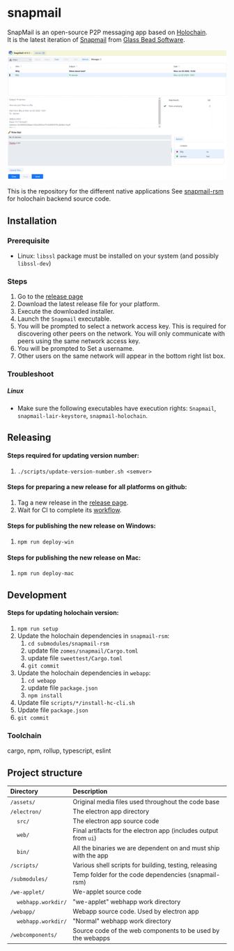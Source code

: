 # snapmail
SnapMail is an open-source P2P messaging app based on [Holochain](https://holochain.org/).  
It is the latest iteration of [Snapmail](http://www.glassbead.com/snapmail/index.shtml) from [Glass Bead Software](http://www.glassbead.com/).


![sshot](https://github.com/glassbeadsoftware/snapmail/blob/master/assets/snapmail-ui.png)

This is the repository for the different native applications 
See [snapmail-rsm](https://github.com/glassbeadsoftware/snapmail-rsm) for holochain backend source code.

## Installation

### Prerequisite 
 - Linux: `libssl` package must be installed on your system (and possibly `libssl-dev`)

### Steps
1. Go to the [release page](https://github.com/glassbeadsoftware/snapmail/releases)
2. Download the latest release file for your platform.
3. Execute the downloaded installer.
4. Launch the `Snapmail` executable.
5. You will be prompted to select a network access key. This is required for discovering other peers on the network. You will only communicate with peers using the same network access key.
6. You will be prompted to Set a username.
7. Other users on the same network will appear in the bottom right list box.

### Troubleshoot

##### Linux
- Make sure the following executables have execution rights: `Snapmail`, `snapmail-lair-keystore`, `snapmail-holochain`.

 
## Releasing

#### Steps required for updating version number:
1. `./scripts/update-version-number.sh <semver>`


#### Steps for preparing a new release for all platforms on github:
1. Tag a new release in the [release page](https://github.com/glassbeadsoftware/snapmail/releases).
2. Wait for CI to complete its [workflow](https://github.com/glassbeadsoftware/snapmail/actions).

#### Steps for publishing the new release on Windows:
1. `npm run deploy-win`

#### Steps for publishing the new release on Mac:
1. `npm run deploy-mac`


## Development

#### Steps for updating holochain version:
1. `npm run setup`
2. Update the holochain dependencies in `snapmail-rsm`:
    1. `cd submodules/snapmail-rsm`
    2. update file `zomes/snapmail/Cargo.toml`
    3. update file `sweettest/Cargo.toml`
    4. `git commit`
3. Update the holochain dependencies in `webapp`:
    1. `cd webapp`
    2. update file `package.json`
    3. `npm install`
4. Update file `scripts/*/install-hc-cli.sh`
5. Update file `package.json`
6. `git commit`


### Toolchain

cargo, npm, rollup, typescript, eslint

## Project structure

| Directory                                  | Description                                                                                                                 |
|:-------------------------------------------| :-------------------------------------------------------------------------------------------------------------------------- |
| `/assets/`                                 | Original media files used throughout the code base
| `/electron/`                               | The electron app directory
| &nbsp;&nbsp;&nbsp;&nbsp;`src/`             | The electron app source code
| &nbsp;&nbsp;&nbsp;&nbsp;`web/`             | Final artifacts for the electron app (includes output from `ui`)
| &nbsp;&nbsp;&nbsp;&nbsp;`bin/`             | All the binaries we are dependent on and must ship with the app
| `/scripts/`                                | Various shell scripts for building, testing, releasing
| `/submodules/`                             | Temp folder for the code dependencies (snapmail-rsm)
| `/we-applet/`                              | We-applet source code
| &nbsp;&nbsp;&nbsp;&nbsp;`webhapp.workdir/` | "we-applet" webhapp work directory
| `/webapp/`                                 | Webapp source code. Used by electron app
| &nbsp;&nbsp;&nbsp;&nbsp;`webhapp.workdir/` | "Normal" webhapp work directory
| `/webcomponents/`                          | Source code of the web components to be used by the webapps
